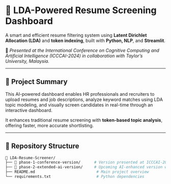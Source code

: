 # 🧠 LDA-Powered Resume Screening Dashboard

A smart and efficient resume filtering system using **Latent Dirichlet Allocation (LDA)** and **token indexing**, built with **Python, NLP**, and **Streamlit**.

📍 _Presented at the International Conference on Cognitive Computing and Artificial Intelligence (ICCCAI-2024) in collaboration with Taylor’s University, Malaysia._

---

## 📌 Project Summary

This AI-powered dashboard enables HR professionals and recruiters to upload resumes and job descriptions, analyze keyword matches using LDA topic modeling, and visually screen candidates in real-time through an interactive dashboard.

It enhances traditional resume screening with **token-based topic analysis**, offering faster, more accurate shortlisting.

---

## 📂 Repository Structure

```bash
📁 LDA-Resume-Screener/
├── 📁 phase-1-conference-version/      # Version presented at ICCCAI-2024
├── 📁 phase-2-extended-ai-version/     # Upcoming AI-enhanced version with OpenAI integration
├── README.md                           # Main project overview
└── requirements.txt                    # Python dependencies
